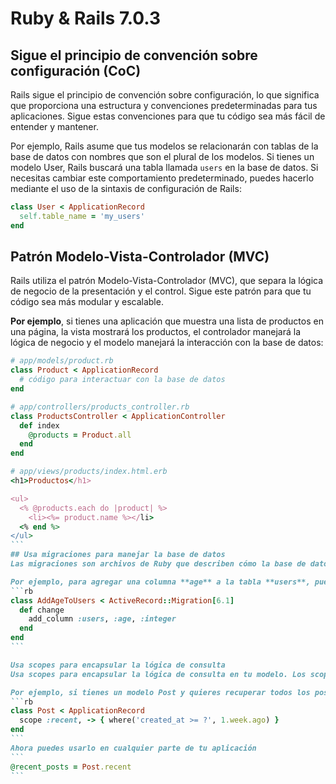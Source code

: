 # Ruby & Rails 7.0.3 
## Sigue el principio de convención sobre configuración (CoC)
Rails sigue el principio de convención sobre configuración, lo que significa que proporciona una estructura y convenciones predeterminadas para tus aplicaciones. Sigue estas convenciones para que tu código sea más fácil de entender y mantener.

Por ejemplo, Rails asume que tus modelos se relacionarán con tablas de la base de datos con nombres que son el plural de los modelos. Si tienes un modelo User, Rails buscará una tabla llamada `users` en la base de datos. Si necesitas cambiar este comportamiento predeterminado, puedes hacerlo mediante el uso de la sintaxis de configuración de Rails:
```rb
class User < ApplicationRecord
  self.table_name = 'my_users'
end
```
## Patrón Modelo-Vista-Controlador (MVC)
Rails utiliza el patrón Modelo-Vista-Controlador (MVC), que separa la lógica de negocio de la presentación y el control. Sigue este patrón para que tu código sea más modular y escalable.

**Por ejemplo**, si tienes una aplicación que muestra una lista de productos en una página, la vista mostrará los productos, el controlador manejará la lógica de negocio y el modelo manejará la interacción con la base de datos:
````rb
# app/models/product.rb
class Product < ApplicationRecord
  # código para interactuar con la base de datos
end

# app/controllers/products_controller.rb
class ProductsController < ApplicationController
  def index
    @products = Product.all
  end
end

# app/views/products/index.html.erb
<h1>Productos</h1>

<ul>
  <% @products.each do |product| %>
    <li><%= product.name %></li>
  <% end %>
</ul>
```
## Usa migraciones para manejar la base de datos
Las migraciones son archivos de Ruby que describen cómo la base de datos debe cambiar para satisfacer tus necesidades. Usa migraciones para modificar la base de datos en lugar de hacer cambios directamente en la base de datos.

Por ejemplo, para agregar una columna **age** a la tabla **users**, puedes crear una migración con el siguiente código:
```rb
class AddAgeToUsers < ActiveRecord::Migration[6.1]
  def change
    add_column :users, :age, :integer
  end
end
```

Usa scopes para encapsular la lógica de consulta
Usa scopes para encapsular la lógica de consulta en tu modelo. Los scopes son métodos de clase que te permiten definir consultas comunes que se pueden utilizar en diferentes partes de tu aplicación.

Por ejemplo, si tienes un modelo Post y quieres recuperar todos los posts que fueron publicados hace menos de una semana, puedes crear un scope con el siguiente código:
```rb
class Post < ApplicationRecord
  scope :recent, -> { where('created_at >= ?', 1.week.ago) }
end
```
Ahora puedes usarlo en cualquier parte de tu aplicación
```
@recent_posts = Post.recent
```
